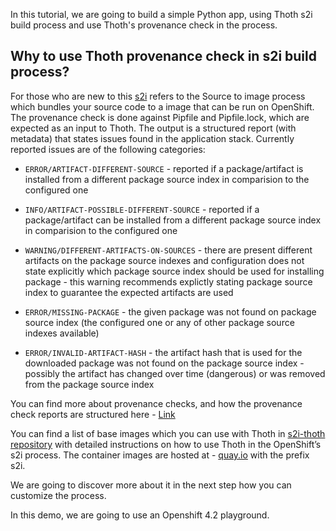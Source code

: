 In this tutorial, we are going to build a simple Python app, using Thoth s2i build process and use Thoth's provenance check in the process. 

## Why to use Thoth provenance check in s2i build process?

For those who are new to this [s2i](https://docs.openshift.com/container-platform/3.11/using_images/s2i_images/python.html) refers to the Source to image process which
bundles your source code to a image that can be run on OpenShift. 
The provenance check is done against Pipfile and Pipfile.lock, which are expected as an input to Thoth. The output is a structured report (with metadata) that states issues found in the application stack. Currently reported issues are of the following categories:
 - `ERROR/ARTIFACT-DIFFERENT-SOURCE` - reported if a package/artifact is installed from a different package source index in comparision to the configured one

 - `INFO/ARTIFACT-POSSIBLE-DIFFERENT-SOURCE` - reported if a package/artifact can be installed from a different package source index in comparision to the configured one

 - `WARNING/DIFFERENT-ARTIFACTS-ON-SOURCES` - there are present different artifacts on the package source indexes and configuration does not state explicitly which package source index should be used for installing package - this warning recommends explictly stating package source index to guarantee the expected artifacts are used

 - `ERROR/MISSING-PACKAGE` - the given package was not found on package source index (the configured one or any of other package source indexes available)

 - `ERROR/INVALID-ARTIFACT-HASH` - the artifact hash that is used for the downloaded package was not found on the package source index - possibly the artifact has changed over time (dangerous) or was removed from the package source index

You can find more about provenance checks, and how the provenance check reports are structured here - [Link](https://thoth-station.ninja/docs/developers/adviser/provenance_checks.html)

You can find a list of base images which you can use with Thoth in [s2i-thoth repository](https://github.com/thoth-station/s2i-thoth) 
with detailed instructions on how to use Thoth in the OpenShift’s s2i process. 
The container images are hosted at - 
[quay.io](quay.io/organization/thoth-station) with the 
prefix s2i.

We are going to discover more about it in the next step how you can customize the process.

In this demo, we are going to use an Openshift 4.2 playground.